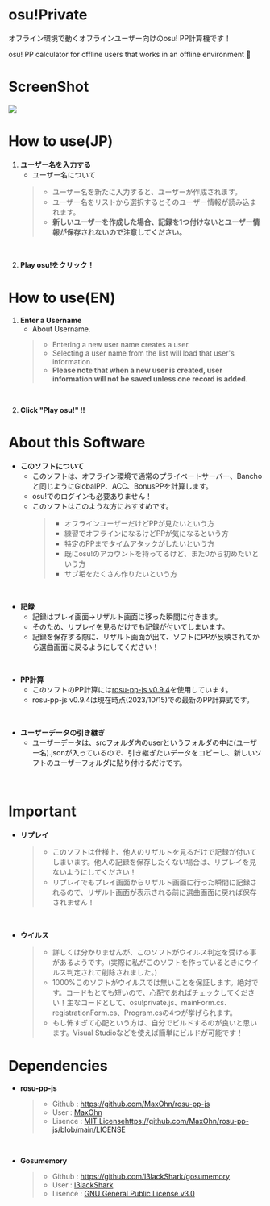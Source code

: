 # osu!Private
オフライン環境で動くオフラインユーザー向けのosu! PP計算機です！

osu! PP calculator for offline users that works in an offline environment 🚀

# ScreenShot
![](https://github.com/puk06/osu-private/assets/86549420/5d83d44b-5b16-4e31-913b-c40aae19d9dd)

# How to use(JP)
1. **ユーザー名を入力する**
    *  ユーザー名について
    > - ユーザー名を新たに入力すると、ユーザーが作成されます。
    > - ユーザー名をリストから選択するとそのユーザー情報が読み込まれます。
    > - **新しいユーザーを作成した場合、記録を1つ付けないとユーザー情報が保存されないので注意してください。**

<br>

2. **Play osu!をクリック！**

# How to use(EN)
1. **Enter a Username**
    * About Username.
    > - Entering a new user name creates a user.
    > - Selecting a user name from the list will load that user's information.
    > - **Please note that when a new user is created, user information will not be saved unless one record is added.**

<br>

2. **Click "Play osu!" !!**

# About this Software
- **このソフトについて**
  - このソフトは、オフライン環境で通常のプライベートサーバー、Banchoと同じようにGlobalPP、ACC、BonusPPを計算します。
  - osu!でのログインも必要ありません！
  * このソフトはこのような方におすすめです。
    > - オフラインユーザーだけどPPが見たいという方
    > - 練習でオフラインになるけどPPが気になるという方
    > - 特定のPPまでタイムアタックがしたいという方
    > - 既にosu!のアカウントを持ってるけど、また0から初めたいという方
    > - サブ垢をたくさん作りたいという方

<br>

- **記録**
  - 記録はプレイ画面→リザルト画面に移った瞬間に付きます。
  - そのため、リプレイを見るだけでも記録が付いてしまいます。
  - 記録を保存する際に、リザルト画面が出て、ソフトにPPが反映されてから選曲画面に戻るようにしてください！

<br>

- **PP計算**
  - このソフトのPP計算には[rosu-pp-js v0.9.4](https://github.com/MaxOhn/rosu-pp-js/releases/tag/v0.9.4)を使用しています。
  - rosu-pp-js v0.9.4は現在時点(2023/10/15)での最新のPP計算式です。

<br>

- **ユーザーデータの引き継ぎ**
  - ユーザーデータは、srcフォルダ内のuserというフォルダの中に(ユーザー名).jsonが入っているので、引き継ぎたいデータをコピーし、新しいソフトのユーザーフォルダに貼り付けるだけです。

<br>

# Important
- **リプレイ**
  > - このソフトは仕様上、他人のリザルトを見るだけで記録が付いてしまいます。他人の記録を保存したくない場合は、リプレイを見ないようにしてください！
  > - リプレイでもプレイ画面からリザルト画面に行った瞬間に記録されるので、リザルト画面が表示される前に選曲画面に戻れば保存されません！

<br>

- **ウイルス**
  > - 詳しくは分かりませんが、このソフトがウイルス判定を受ける事があるようです。(実際に私がこのソフトを作っているときにウイルス判定されて削除されました。)
  > - 1000%このソフトがウイルスでは無いことを保証します。絶対です。コードもとても短いので、心配であればチェックしてください！主なコードとして、osu!private.js、mainForm.cs、registrationForm.cs、Program.csの4つが挙げられます。
  > - もし怖すぎて心配という方は、自分でビルドするのが良いと思います。Visual Studioなどを使えば簡単にビルドが可能です！

# Dependencies
- **rosu-pp-js**
  > - Github : https://github.com/MaxOhn/rosu-pp-js
  > - User : [MaxOhn](https://github.com/MaxOhn)
  > - Lisence : [MIT License](https://github.com/MaxOhn/rosu-pp-js/blob/main/LICENSE)https://github.com/MaxOhn/rosu-pp-js/blob/main/LICENSE

<br>

- **Gosumemory**
  > - Github : https://github.com/l3lackShark/gosumemory
  > - User : [l3lackShark](https://github.com/l3lackShark)
  > - Lisence : [GNU General Public License v3.0](https://github.com/l3lackShark/gosumemory/blob/master/LICENSE)

